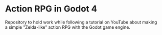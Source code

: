 # Action RPG in Godot 4

Repository to hold work while following a tutorial on YouTube about making a simple "Zelda-like" action RPG with the Godot game engine.
